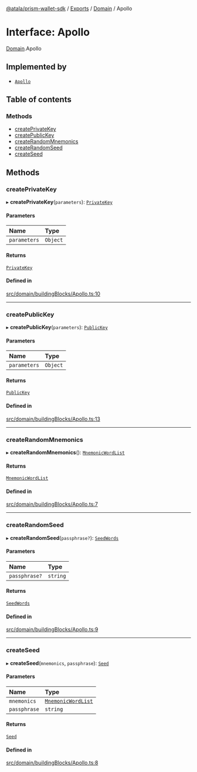 [@atala/prism-wallet-sdk](../README.md) / [Exports](../modules.md) / [Domain](../modules/Domain.md) / Apollo

# Interface: Apollo

[Domain](../modules/Domain.md).Apollo

## Implemented by

- [`Apollo`](../classes/Apollo.md)

## Table of contents

### Methods

- [createPrivateKey](Domain.Apollo.md#createprivatekey)
- [createPublicKey](Domain.Apollo.md#createpublickey)
- [createRandomMnemonics](Domain.Apollo.md#createrandommnemonics)
- [createRandomSeed](Domain.Apollo.md#createrandomseed)
- [createSeed](Domain.Apollo.md#createseed)

## Methods

### createPrivateKey

▸ **createPrivateKey**(`parameters`): [`PrivateKey`](../classes/Domain.PrivateKey.md)

#### Parameters

| Name | Type |
| :------ | :------ |
| `parameters` | `Object` |

#### Returns

[`PrivateKey`](../classes/Domain.PrivateKey.md)

#### Defined in

[src/domain/buildingBlocks/Apollo.ts:10](https://github.com/hyperledger/identus-edge-agent-sdk-ts/blob/bda7c5f2d075f5f1181d8e566d0db6b907796ca5/src/domain/buildingBlocks/Apollo.ts#L10)

___

### createPublicKey

▸ **createPublicKey**(`parameters`): [`PublicKey`](../classes/Domain.PublicKey.md)

#### Parameters

| Name | Type |
| :------ | :------ |
| `parameters` | `Object` |

#### Returns

[`PublicKey`](../classes/Domain.PublicKey.md)

#### Defined in

[src/domain/buildingBlocks/Apollo.ts:13](https://github.com/hyperledger/identus-edge-agent-sdk-ts/blob/bda7c5f2d075f5f1181d8e566d0db6b907796ca5/src/domain/buildingBlocks/Apollo.ts#L13)

___

### createRandomMnemonics

▸ **createRandomMnemonics**(): [`MnemonicWordList`](../modules/Domain.md#mnemonicwordlist)

#### Returns

[`MnemonicWordList`](../modules/Domain.md#mnemonicwordlist)

#### Defined in

[src/domain/buildingBlocks/Apollo.ts:7](https://github.com/hyperledger/identus-edge-agent-sdk-ts/blob/bda7c5f2d075f5f1181d8e566d0db6b907796ca5/src/domain/buildingBlocks/Apollo.ts#L7)

___

### createRandomSeed

▸ **createRandomSeed**(`passphrase?`): [`SeedWords`](Domain.SeedWords.md)

#### Parameters

| Name | Type |
| :------ | :------ |
| `passphrase?` | `string` |

#### Returns

[`SeedWords`](Domain.SeedWords.md)

#### Defined in

[src/domain/buildingBlocks/Apollo.ts:9](https://github.com/hyperledger/identus-edge-agent-sdk-ts/blob/bda7c5f2d075f5f1181d8e566d0db6b907796ca5/src/domain/buildingBlocks/Apollo.ts#L9)

___

### createSeed

▸ **createSeed**(`mnemonics`, `passphrase`): [`Seed`](Domain.Seed.md)

#### Parameters

| Name | Type |
| :------ | :------ |
| `mnemonics` | [`MnemonicWordList`](../modules/Domain.md#mnemonicwordlist) |
| `passphrase` | `string` |

#### Returns

[`Seed`](Domain.Seed.md)

#### Defined in

[src/domain/buildingBlocks/Apollo.ts:8](https://github.com/hyperledger/identus-edge-agent-sdk-ts/blob/bda7c5f2d075f5f1181d8e566d0db6b907796ca5/src/domain/buildingBlocks/Apollo.ts#L8)
